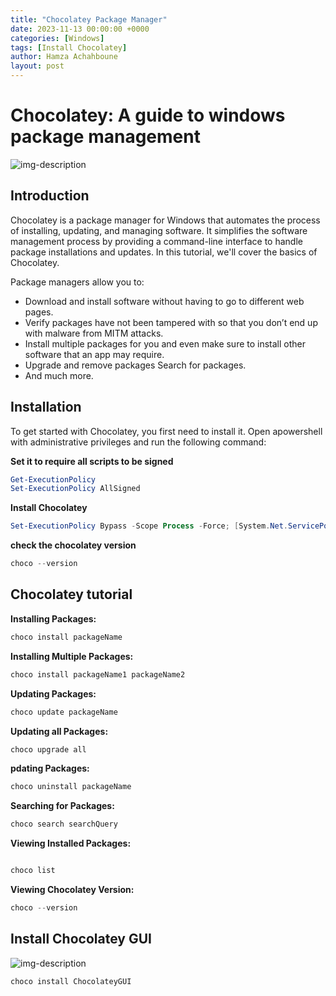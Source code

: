 ```yaml
---
title: "Chocolatey Package Manager"
date: 2023-11-13 00:00:00 +0000
categories: [Windows]
tags: [Install Chocolatey]    
author: Hamza Achahboune
layout: post
---
```


# Chocolatey: A guide to windows package management
![img-description](/assets/img/Blog/)
## Introduction

Chocolatey is a package manager for Windows that automates the process of installing, updating, and managing software. It simplifies the software management process by providing a command-line interface to handle package installations and updates. In this tutorial, we'll cover the basics of Chocolatey.

Package managers allow you to:

* Download and install software without having to go to different web pages.
* Verify packages have not been tampered with so that you don’t end up with malware from MITM attacks.
* Install multiple packages for you and even make sure to install other software that an app may require.
* Upgrade and remove packages
Search for packages.
* And much more.

## Installation

To get started with Chocolatey, you first need to install it. 
Open apowershell with administrative privileges and run the following command:

**Set it to require all scripts to be signed**

```powershell
Get-ExecutionPolicy
Set-ExecutionPolicy AllSigned
```
**Install Chocolatey**

```powershell
Set-ExecutionPolicy Bypass -Scope Process -Force; [System.Net.ServicePointManager]::SecurityProtocol = [System.Net.ServicePointManager]::SecurityProtocol -bor 3072; iex ((New-Object System.Net.WebClient).DownloadString('https://chocolatey.org/install.ps1'))

```

**check the chocolatey version**

```powershell
choco --version
```

## Chocolatey tutorial

**Installing Packages:**

```powershell
choco install packageName
```

**Installing Multiple Packages:**

```powershell
choco install packageName1 packageName2
```

**Updating Packages:**
```powershell
choco update packageName
```

**Updating all Packages:**
```powershell
choco upgrade all
```

**pdating Packages:**
```powershell
choco uninstall packageName
```

**Searching for Packages:**
```powershell
choco search searchQuery
```
**Viewing Installed Packages:**
```powershell

choco list 
```
**Viewing Chocolatey Version:**
```powershell
choco --version
```

## Install Chocolatey GUI
![img-description](/assets/img/Blog/)
```powershell
choco install ChocolateyGUI
```
